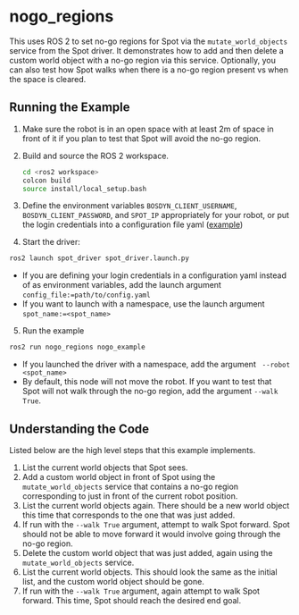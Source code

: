 # nogo_regions

This uses ROS 2 to set no-go regions for Spot via the `mutate_world_objects` service from the Spot driver. It demonstrates how to add and then delete a custom world object with a no-go region via this service. Optionally, you can also test how Spot walks when there is a no-go region present vs when the space is cleared. 

## Running the Example
1.  Make sure the robot is in an open space with at least 2m of space in front of it if you plan to test that Spot will avoid the no-go region.
2.  Build and source the ROS 2 workspace.
    ```bash
    cd <ros2 workspace>
    colcon build
    source install/local_setup.bash
    ```

3.  Define the environment variables `BOSDYN_CLIENT_USERNAME`, `BOSDYN_CLIENT_PASSWORD`, and `SPOT_IP` appropriately for your robot, or put the login credentials into a configuration file yaml ([example](../../spot_driver/config/spot_ros_example.yaml))

4.  Start the driver:
```bash
ros2 launch spot_driver spot_driver.launch.py
```
* If you are defining your login credentials in a configuration yaml instead of as environment variables, add the launch argument `config_file:=path/to/config.yaml`
* If you want to launch with a namespace, use the launch argument `spot_name:=<spot_name>`

5.  Run the example
```bash
ros2 run nogo_regions nogo_example
```
* If you launched the driver with a namespace, add the argument ` --robot <spot_name>`
* By default, this node will not move the robot. If you want to test that Spot will not walk through the no-go region, add the argument `--walk True`.

## Understanding the Code

Listed below are the high level steps that this example implements. 

1. List the current world objects that Spot sees. 
2. Add a custom world object in front of Spot using the `mutate_world_objects` service that contains a no-go region corresponding to just in front of the current robot position.
3. List the current world objects again. There should be a new world object this time that corresponds to the one that was just added.
4. If run with the `--walk True` argument, attempt to walk Spot forward. Spot should not be able to move forward it would involve going through the no-go region. 
5. Delete the custom world object that was just added, again using the `mutate_world_objects` service. 
6. List the current world objects. This should look the same as the initial list, and the custom world object should be gone. 
7. If run with the `--walk True` argument, again attempt to walk Spot forward. This time, Spot should reach the desired end goal. 
